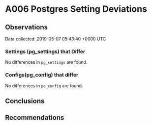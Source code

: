 # A006 Postgres Setting Deviations #

## Observations ##
Data collected: 2019-05-07 05:43:40 +0000 UTC  

### Settings (pg_settings) that Differ ###

No differences in `pg_settings` are found.

### Configs(pg_config) that differ ###

No differences in `pg_config` are found.



## Conclusions ##


## Recommendations ##

